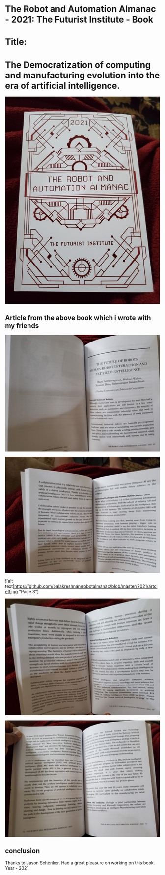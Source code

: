 # The Robot and Automation Almanac - 2021: The Futurist Institute - Book

# Title:

# The Democratization of computing and manufacturing evolution into the era of artificial intelligence.

![alt text](https://github.com/balakreshnan/robotalmanac/blob/master/2021/cover1.jpg "Book Cover")

## Article from the above book which i wrote with my friends

![alt text](https://github.com/balakreshnan/robotalmanac/blob/master/2021/artcle1.jpg "Page 1")

![alt text](https://github.com/balakreshnan/robotalmanac/blob/master/2021/artcle2.jpg "Page 2")

![alt text]https://github.com/balakreshnan/robotalmanac/blob/master/2021/artcle3.jpg "Page 3")

![alt text](https://github.com/balakreshnan/robotalmanac/blob/master/2021/artcle4.jpg "Page 4")

![alt text](https://github.com/balakreshnan/robotalmanac/blob/master/2021/artcle5.jpg "Page 4")

## conclusion

Thanks to Jason Schenker. Had a great pleasure on working on this book.
Year - 2021
